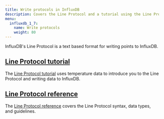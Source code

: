 ```yaml
---
title: Write protocols in InfluxDB
description: Covers the Line Protocol and a tutorial using the Line Protocol to write data to InfluxDB.
menu:
  influxdb_1_7:
    name: Write protocols
    weight: 80
---
```


InfluxDB's Line Protocol is a text based format for writing points to InfluxDB.

## [Line Protocol tutorial](/influxdb/v1.7/write_protocols/line_protocol_tutorial/)

The [Line Protocol tutorial](/influxdb/v1.7/write_protocols/line_protocol_tutorial/) uses temperature data to introduce you to the Line Protocol and writing data to InfluxDB.

## [Line Protocol reference](/influxdb/v1.7/write_protocols/line_protocol_reference/)

The [Line Protocol reference](/influxdb/v1.7/write_protocols/line_protocol_reference/) covers the Line Protocol syntax, data types, and guidelines.
